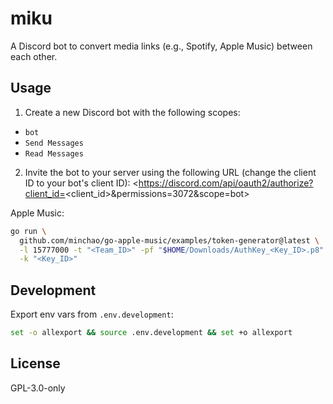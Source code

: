 # miku

A Discord bot to convert media links (e.g., Spotify, Apple Music)
between each other.

## Usage

1. Create a new Discord bot with the following scopes:
 - `bot`
 - `Send Messages`
 - `Read Messages`
2. Invite the bot to your server using the following URL (change the
   client ID to your bot's client ID):
   <https://discord.com/api/oauth2/authorize?client_id=<client_id>&permissions=3072&scope=bot>
   

Apple Music:

```bash
go run \
  github.com/minchao/go-apple-music/examples/token-generator@latest \
  -l 15777000 -t "<Team_ID>" -pf "$HOME/Downloads/AuthKey_<Key_ID>.p8" \
  -k "<Key_ID>"
```

## Development

Export env vars from `.env.development`:

```bash
set -o allexport && source .env.development && set +o allexport
```

## License

GPL-3.0-only
